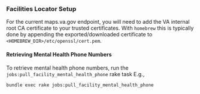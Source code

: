 ### Facilities Locator Setup

For the current maps.va.gov endpoint, you will need to add the VA internal root
CA certificate to your trusted certificates. With `homebrew` this is typically
done by appending the exported/downloaded certificate to
`<HOMEBREW_DIR>/etc/openssl/cert.pem`.

#### Retrieving Mental Health Phone Numbers

To retrieve mental health phone numbers, run the `jobs:pull_facility_mental_health_phone` rake task
E.g.,

`bundle exec rake jobs:pull_facility_mental_health_phone`